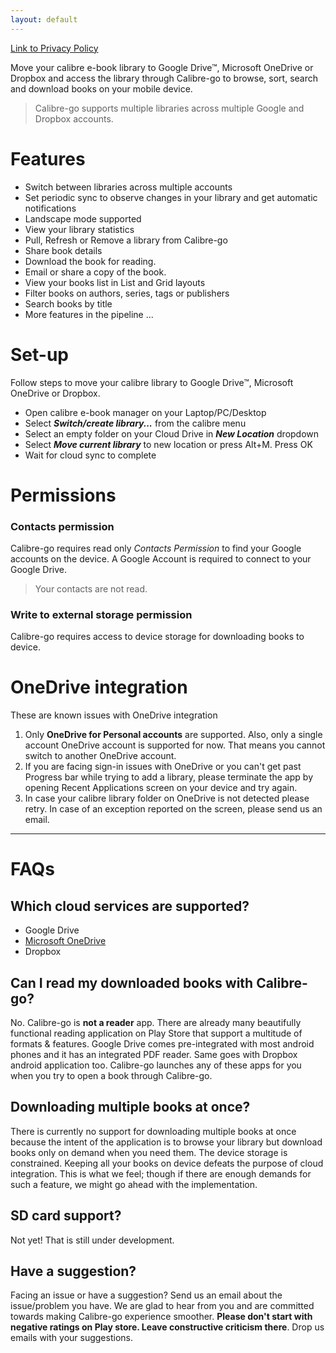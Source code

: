 ```yaml
---
layout: default
---
```


[Link to Privacy Policy](privacy)

Move your calibre e-book library to Google Drive™, Microsoft OneDrive or Dropbox and access the library through Calibre-go to browse, sort, search and download books on your mobile device.

> Calibre-go supports multiple libraries across multiple Google and Dropbox accounts.

# [](#features)Features
- Switch between libraries across multiple accounts
- Set periodic sync to observe changes in your library and get automatic notifications
- Landscape mode supported
- View your library statistics
- Pull, Refresh or Remove a library from Calibre-go
- Share book details
- Download the book for reading.
- Email or share a copy of the book.
- View your books list in List and Grid layouts
- Filter books on authors, series, tags or publishers
- Search books by title
- More features in the pipeline ...

# [](#set-up)Set-up

Follow steps to move your calibre library to Google Drive™, Microsoft OneDrive or Dropbox.

- Open calibre e-book manager on your Laptop/PC/Desktop
- Select ***Switch/create library...*** from the calibre menu
- Select an empty folder on your Cloud Drive in ***New Location*** dropdown
- Select ***Move current library*** to new location or press Alt+M. Press OK
- Wait for cloud sync to complete

# [](#permissions)Permissions
### Contacts permission

Calibre-go requires read only *Contacts Permission* to find your Google accounts on the device. A Google Account is required to connect to your Google Drive. 

> Your contacts are not read.

### Write to external storage permission

Calibre-go requires access to device storage for downloading books to device.

# [](#onedrive-integration)OneDrive integration
These are known issues with OneDrive integration
1. Only **OneDrive for Personal accounts** are supported. Also, only a single account OneDrive account is supported for now. That means you cannot switch to another OneDrive account.
2. If you are facing sign-in issues with OneDrive or you can't get past Progress bar while trying to add a library, please terminate the app by opening Recent Applications screen on your device and try again.
3. In case your calibre library folder on OneDrive is not detected please retry. In case of an exception reported on the screen, please send us an email.

* * *

# [](#faqs)FAQs
## Which cloud services are supported?

*   Google Drive
*   [Microsoft OneDrive](#onedrive-integration)
*   Dropbox

## Can I read my downloaded books with Calibre-go?

No. Calibre-go is **not a reader** app. There are already many beautifully functional reading application on Play Store that support a multitude of formats & features. Google Drive comes pre-integrated with most android phones and it has an integrated PDF reader. Same goes with Dropbox android application too. Calibre-go launches any of these apps for you when you try to open a book through Calibre-go.

## Downloading multiple books at once?

There is currently no support for downloading multiple books at once because the intent of the application is to browse your library but download books only on demand when you need them. The device storage is constrained. Keeping all your books on device defeats the purpose of cloud integration. This is what we feel; though if there are enough demands for such a feature, we might go ahead with the implementation.

## SD card support?

Not yet! That is still under development.

## Have a suggestion?

Facing an issue or have a suggestion?
Send us an email about the issue/problem you have. We are glad to hear from you and are committed towards making Calibre-go experience smoother. **Please don't start with negative ratings on Play store. Leave constructive criticism there**. Drop us emails with your suggestions. 



